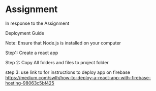 # Assignment
In response to the Assignment

Deployment Guide

Note: Ensure that Node.js is installed on your computer

Step1: Create a react app

Step 2: Copy All folders and files to project folder

step 3: use link to for instructions to deploy app on firebase
https://medium.com/swlh/how-to-deploy-a-react-app-with-firebase-hosting-98063c5bf425

 
